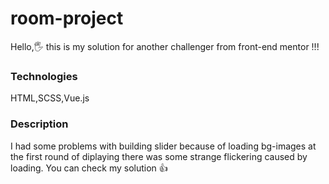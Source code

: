 # room-project

Hello,🖐 this is my solution for another challenger from front-end mentor !!!

### Technologies

HTML,SCSS,Vue.js

### Description

I had some problems with building slider because of loading bg-images at the first round of diplaying there was some strange flickering caused by loading. You can check my solution 👍
